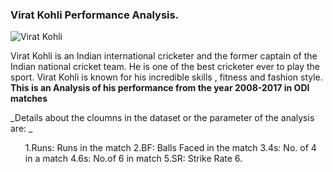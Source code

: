 ### Virat Kohli Performance Analysis.
![Virat Kohli](https://github.com/narain-aishwarya/Data_Analysis_Project/assets/134004148/45f4c82e-bcd1-4ae6-8f3e-815ae6466f22)

Virat Kohli is an Indian international cricketer and the former captain of the Indian national cricket team. He is one of the best cricketer ever to play the sport.
Virat Kohli is known for his incredible skills , fitness and fashion style. 
**This is an Analysis of his performance from the year 2008-2017 in ODI matches**

_Details about the cloumns in the dataset or the parameter of the analysis are: _

<ul>1.Runs: Runs in the match
2.BF: Balls Faced in the match
3.4s: No. of 4 in a match
4.6s: No.of 6 in match
  5.SR: Strike Rate 
  6.
</ul>
